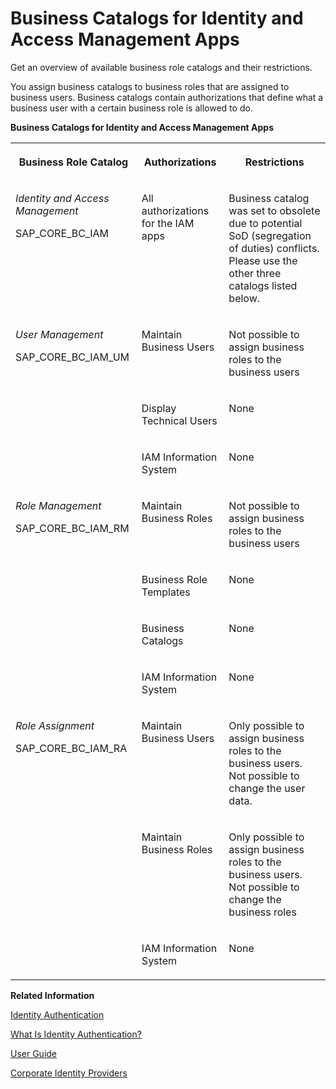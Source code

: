 <!-- loio9bbbfc78b74a45af9059da66a149e507 -->

# Business Catalogs for Identity and Access Management Apps

Get an overview of available business role catalogs and their restrictions.



You assign business catalogs to business roles that are assigned to business users. Business catalogs contain authorizations that define what a business user with a certain business role is allowed to do.

**Business Catalogs for Identity and Access Management Apps**


<table>
<tr>
<th valign="top">

Business Role Catalog



</th>
<th valign="top">

Authorizations



</th>
<th valign="top">

Restrictions



</th>
</tr>
<tr>
<td valign="top">

*Identity and Access Management*

SAP\_CORE\_BC\_IAM



</td>
<td valign="top">

All authorizations for the IAM apps



</td>
<td valign="top">

Business catalog was set to obsolete due to potential SoD \(segregation of duties\) conflicts. Please use the other three catalogs listed below.



</td>
</tr>
<tr>
<td valign="top" rowspan="3">

*User Management*

SAP\_CORE\_BC\_IAM\_UM



</td>
<td valign="top">

Maintain Business Users



</td>
<td valign="top">

Not possible to assign business roles to the business users



</td>
</tr>
<tr>
<td valign="top">

Display Technical Users



</td>
<td valign="top">

None



</td>
</tr>
<tr>
<td valign="top">

IAM Information System



</td>
<td valign="top">

None



</td>
</tr>
<tr>
<td valign="top" rowspan="4">

*Role Management*

SAP\_CORE\_BC\_IAM\_RM



</td>
<td valign="top">

Maintain Business Roles



</td>
<td valign="top">

Not possible to assign business roles to the business users



</td>
</tr>
<tr>
<td valign="top">

Business Role Templates



</td>
<td valign="top">

None



</td>
</tr>
<tr>
<td valign="top">

Business Catalogs



</td>
<td valign="top">

None



</td>
</tr>
<tr>
<td valign="top">

IAM Information System



</td>
<td valign="top">

None



</td>
</tr>
<tr>
<td valign="top" rowspan="3">

*Role Assignment*

SAP\_CORE\_BC\_IAM\_RA



</td>
<td valign="top">

Maintain Business Users



</td>
<td valign="top">

Only possible to assign business roles to the business users. Not possible to change the user data.



</td>
</tr>
<tr>
<td valign="top">

Maintain Business Roles



</td>
<td valign="top">

Only possible to assign business roles to the business users. Not possible to change the business roles



</td>
</tr>
<tr>
<td valign="top">

IAM Information System



</td>
<td valign="top">

None



</td>
</tr>
</table>

**Related Information**  


[Identity Authentication](https://help.sap.com/docs/IDENTITY_AUTHENTICATION/6d6d63354d1242d185ab4830fc04feb1/d17a116432d24470930ebea41977a888.html?version=Cloud)

[What Is Identity Authentication?](https://help.sap.com/docs/IDENTITY_AUTHENTICATION/6d6d63354d1242d185ab4830fc04feb1/27882717f44b445fa287936c6f43dc1f.html?version=Cloud)

[User Guide](https://help.sap.com/docs/IDENTITY_AUTHENTICATION/6d6d63354d1242d185ab4830fc04feb1/d4c3811a58c44982bce09e9fdcbb5c64.html?version=Cloud)

[Corporate Identity Providers](https://help.sap.com/docs/IDENTITY_AUTHENTICATION/6d6d63354d1242d185ab4830fc04feb1/19f3eca47db643b6aad448b5dc1075ad.html?version=Cloud)

